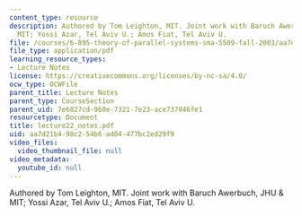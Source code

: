 ```yaml
---
content_type: resource
description: Authored by Tom Leighton, MIT. Joint work with Baruch Awerbuch, JHU &
  MIT; Yossi Azar, Tel Aviv U.; Amos Fiat, Tel Aviv U.
file: /courses/6-895-theory-of-parallel-systems-sma-5509-fall-2003/aa7d21b498c254b6ad04477bc2ed29f9_lecture22_notes.pdf
file_type: application/pdf
learning_resource_types:
- Lecture Notes
license: https://creativecommons.org/licenses/by-nc-sa/4.0/
ocw_type: OCWFile
parent_title: Lecture Notes
parent_type: CourseSection
parent_uid: 7e6827cd-960e-7321-7e23-ace737046fe1
resourcetype: Document
title: lecture22_notes.pdf
uid: aa7d21b4-98c2-54b6-ad04-477bc2ed29f9
video_files:
  video_thumbnail_file: null
video_metadata:
  youtube_id: null
---
```

Authored by Tom Leighton, MIT. Joint work with Baruch Awerbuch, JHU & MIT; Yossi Azar, Tel Aviv U.; Amos Fiat, Tel Aviv U.